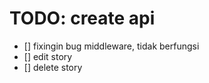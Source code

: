 # TODO: create api

- [] fixingin bug middleware, tidak berfungsi
- [] edit story
- [] delete story
